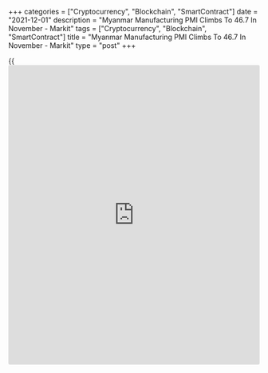 +++
categories = ["Cryptocurrency", "Blockchain", "SmartContract"]
date = "2021-12-01"
description = "Myanmar Manufacturing PMI Climbs To 46.7 In November - Markit"
tags = ["Cryptocurrency", "Blockchain", "SmartContract"]
title = "Myanmar Manufacturing PMI Climbs To 46.7 In November - Markit"
type = "post"
+++

{{<iframe id="large-banner" src="https://www.bounty.group/#slide=23.0" width="100%" height="600" scrolling="no" style="border: 0px solid rgb(216, 221, 230); border-radius: 3px;">}}

The manufacturing sector in Myanmar continued to contract in November,
albeit at a slower pace, the latest survey from Markit Economics showed
on Wednesday with a manufacturing PMI score of 46.7.

That's up from 43.3 in October although it remains beneath the boom-or-
bust line of 50 that separates expansion from contraction.

Production volumes at goods producers in Myanmar contracted further in
November, albeit at a softer pace. The decline was again linked to
material scarcity, staff shortages and ongoing political disruption.

Meanwhile, new orders fell marginally, at the softest pace in the
current 15-month sequence of decline and at a rate that was softer than
the long-run series average. There were reports of a pick-up in footfall
and a resumption in [business][1] operations.

For comments and feedback [contact](https://www.playgroundfx.com/contact/): editorial@rtt[news](https://www.letsplayfx.com/blog/forex-news-website/).com

[Economic News][2]

 **What parts of the world are seeing the best (and worst) economic
performances lately? Click[here][3] to check out our [Econ Scorecard][3]
and find out! See up-to-the-moment [ranking](https://www.playgroundfx.com/blog/crypto-exchange-ranking/)s for the best and worst
performers in [GDP][4], [unemployment rate][5], [inflation][6] and much
more.**

   1. www.rtt[news](https://www.letsplayfx.com/blog/forex-news-website/).com/Content/Business.aspx
   2. www.rtt[news](https://www.letsplayfx.com/blog/forex-news-website/).com/Content/EconomicNews.aspx
   3. www.rtt[news](https://www.letsplayfx.com/blog/forex-news-website/).com/economic-scorecard/world-rank/PPI/highest-performance.aspx
   4. www.rtt[news](https://www.letsplayfx.com/blog/forex-news-website/).com/economic-scorecard/world-rank/GDP/highest-performance.aspx
   5. www.rtt[news](https://www.letsplayfx.com/blog/forex-news-website/).com/economic-scorecard/world-rank/unemployment-rate/lowest-performance.aspx
   6. www.rtt[news](https://www.letsplayfx.com/blog/forex-news-website/).com/economic-scorecard/world-rank/CPI/highest-performance.aspx